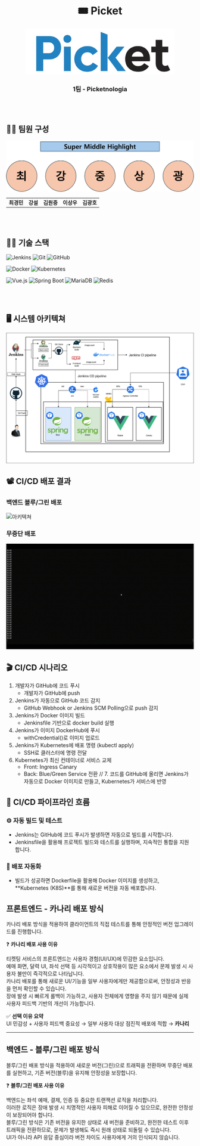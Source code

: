 <h1 align="center">🎟️ Picket</h1>

<p align="center">
  <img src="./doc/picket_logo.png" width="400" alt="Picket 로고" />
  
<h3 align="center">1팀 - Picketnologia</h3>

<br /><br />
  
## 👨‍💻 팀원 구성
<table align="center">
  <tr>
  
  ![팀원 이미지](./doc/super_middle_highlight.png)

  </tr>
  <tr>
    <td align="center">
      <b>최경민</b><br/>
    </td>
    <td align="center">
      <b>강설</b><br/>
    </td>
    <td align="center">
      <b>김원중</b><br/>
    </td>
    <td align="center">
      <b>이상우</b><br/>
    </td>
    <td align="center">
      <b>김광호</b><br/>
    </td>
  </tr>
</table>

<br /><br />

## 👩‍🎤 기술 스택  

<!-- 1행 -->
![Jenkins](https://img.shields.io/badge/JENKINS-D24939?style=for-the-badge&logo=jenkins&logoColor=white)
![Git](https://img.shields.io/badge/GIT-F05032?style=for-the-badge&logo=git&logoColor=white)
![GitHub](https://img.shields.io/badge/GITHUB-181717?style=for-the-badge&logo=github&logoColor=white)
<!-- 2행 -->
![Docker](https://img.shields.io/badge/DOCKER-2496ED?style=for-the-badge&logo=docker&logoColor=white)
![Kubernetes](https://img.shields.io/badge/KUBERNETES-326CE5?style=for-the-badge&logo=kubernetes&logoColor=white)
<!-- 3행 -->
![Vue.js](https://img.shields.io/badge/VUE.JS-4FC08D?style=for-the-badge&logo=vuedotjs&logoColor=white)
![Spring Boot](https://img.shields.io/badge/SPRING_BOOT-6DB33F?style=for-the-badge&logo=springboot&logoColor=white)
![MariaDB](https://img.shields.io/badge/MARIADB-003545?style=for-the-badge&logo=mariadb&logoColor=white)
![Redis](https://img.shields.io/badge/REDIS-DC382D?style=for-the-badge&logo=redis&logoColor=white)

<br /><br />
## 🖥️ 시스템 아키텍쳐
![아키텍쳐](https://github.com/beyond-sw-camp/be17-4th-Picketnologia-Picket/blob/main/doc/picket%20CI_CD.png)

## 📽️ CI/CD 배포 결과

### 백엔드 블루/그린 배포
![아키텍쳐](https://github.com/beyond-sw-camp/be17-4th-Picketnologia-Picket/blob/main/doc/BlueGreen%20CICD%20V2.gif)

### 무중단 배포
![아키텍쳐](https://github.com/beyond-sw-camp/be17-4th-Picketnologia-Picket/blob/main/doc/%EB%AC%B4%EC%A4%91%EB%8B%A8%EB%B0%B0%ED%8F%AC.gif)

## 🎬 CI/CD 시나리오
1. 개발자가 GitHub에 코드 푸시
   - 개발자가 GitHub에 push
2. Jenkins가 자동으로 GitHub 코드 감지
      - GitHub Webhook or Jenkins SCM Polling으로 push 감지
3. Jenkins가 Docker 이미지 빌드
      - Jenkinsfile 기반으로 docker build 실행
4. Jenkins가 이미지 DockerHub에 푸시
      - withCredential()로 이미지 업로드
5. Jenkins가 Kubernetes에 배포 명령 (kubectl apply)
      - SSH로 클러스터에 명령 전달
6. Kubernetes가 최신 컨테이너로 서비스 교체
      - Front: Ingress Canary
      - Back: Blue/Green Service 전환
// 7. 코드를 GitHub에 올리면 Jenkins가 자동으로 Docker 이미지로 만들고, Kubernetes가 서비스에 반영

## 🎫 CI/CD 파이프라인 흐름

### ⚙️ 자동 빌드 및 테스트
- Jenkins는 GitHub에 코드 푸시가 발생하면 자동으로 빌드를 시작합니다.
- Jenkinsfile을 활용해 프로젝트 빌드와 테스트를 실행하며, 지속적인 통합을 지원합니다.

### 🚀 배포 자동화
- 빌드가 성공하면 Dockerfile을 활용해 Docker 이미지를 생성하고, **Kubernetes (K8S)**를 통해 새로운 버전을 자동 배포합니다.

## 프론트엔드 - 카나리 배포 방식

카나리 배포 방식을 적용하여 클라이언트의 직접 테스트를 통해 안정적인 버전 업그레이드를 진행합니다.

❓ **카나리 배포 사용 이유**

티켓팅 서비스의 프론트엔드는 사용자 경험(UI/UX)에 민감한 요소입니다.  
예매 화면, 달력 UI, 좌석 선택 등 시각적이고 상호작용이 많은 요소에서 문제 발생 시 사용자 불만이 즉각적으로 나타납니다.  
카나리 배포를 통해 새로운 UI/기능을 일부 사용자에게만 제공함으로써, 안정성과 반응을 먼저 확인할 수 있습니다.  
장애 발생 시 빠르게 롤백이 가능하고, 사용자 전체에게 영향을 주지 않기 때문에 실제 사용자 피드백 기반의 개선이 가능합니다.

✅ **선택 이유 요약**  
UI 민감성 + 사용자 피드백 중요성 → 일부 사용자 대상 점진적 배포에 적합 → **카나리**

---

## 백엔드 - 블루/그린 배포 방식

블루/그린 배포 방식을 적용하여 새로운 버전(그린)으로 트래픽을 전환하며 무중단 배포를 실현하고, 기존 버전(블루)을 유지해 안정성을 보장합니다.

❓ **블루/그린 배포 사용 이유**

백엔드는 좌석 예매, 결제, 인증 등 중요한 트랜잭션 로직을 처리합니다.  
이러한 로직은 장애 발생 시 치명적인 사용자 피해로 이어질 수 있으므로, 완전한 안정성이 보장되어야 합니다.  
블루/그린 방식은 기존 버전을 유지한 상태로 새 버전을 준비하고, 완전한 테스트 이후 트래픽을 전환하므로, 문제가 발생해도 즉시 원래 상태로 되돌릴 수 있습니다.  
UI가 아니라 API 응답 중심이라 버전 차이도 사용자에게 거의 인식되지 않습니다.




